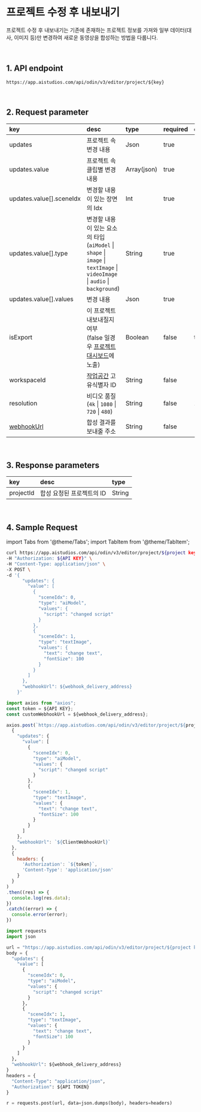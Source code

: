 # 프로젝트 수정 후 내보내기

프로젝트 수정 후 내보내기는 기존에 존재하는 프로젝트 정보를 가져와 일부 데이터(대사, 이미지 등)만 변경하여 새로운 동영상을 합성하는 방법을 다룹니다.

<br/>

## 1. API endpoint

```http
https://app.aistudios.com/api/odin/v3/editor/project/${key}
```

<br/>

## 2. Request parameter

| key | desc | type | required | default |
| :--- | :--- | :--- | :--- | :--- |
| updates | 프로젝트 속 변경 내용 | Json | true | - |
| updates.value | 프로젝트 속 클립별 변경 내용 | Array(json) | true | - |
| updates.value[].sceneIdx | 변경할 내용이 있는 장면의 Idx | Int | true | - |
| updates.value[].type | 변경할 내용이 있는 요소의 타입 <br />(`aiModel` \| `shape` \| `image` \| `textImage` \| `videoImage` \| `audio` \| `background`) | String | true | - |
| updates.value[].values | 변경 내용 | Json | true | - |
| isExport | 이 프로젝트 내보내질지 여부 <br />(false 일경우 [프로젝트 대시보드](https://app.aistudios.com/dashboard)에 노출) | Boolean | false | true |
| workspaceId | [작업공간](./workspaces) 고유식별자 ID | String | false | - |
| resolution | 비디오 품질 <br />(`4k` \| `1080` \| `720` \| `480`) | String | false | 1080 |
| [webhookUrl](../reference/webhook) | 합성 결과를 보내줄 주소 | String | false | - |

<br/>

## 3. Response parameters

| key | desc | type |
| :--- | :--- | :--- |
| projectId | 합성 요청된 프로젝트의 ID | String |

<br/>


## 4. Sample Request

import Tabs from '@theme/Tabs';
import TabItem from '@theme/TabItem';

<Tabs>
<TabItem value="curl" label="cURL">

```bash
curl https://app.aistudios.com/api/odin/v3/editor/project/${project key}  \
-H "Authorization: ${API KEY}" \
-H "Content-Type: application/json" \
-X POST \
-d '{
      "updates": {
        "value": [
          {
            "sceneIdx": 0,
            "type": "aiModel",
            "values": {
              "script": "changed script"
            }
          },
          {
            "sceneIdx": 1,
            "type": "textImage",
            "values": {
              "text": "change text",
              "fontSize": 100
            }
          }
        ]
      },
      "webhookUrl": ${webhook_delivery_address}
    }'
```

</TabItem>
<TabItem value="js" label="Node.js">

```js
import axios from "axios"; 
const token = ${API KEY};
const customWebhookUrl = ${webhook_delivery_address};

axios.post(`https://app.aistudios.com/api/odin/v3/editor/project/${project key}`, 
  {
    "updates": {
      "value": [
        {
          "sceneIdx": 0,
          "type": "aiModel",
          "values": {
            "script": "changed script"
          }
        },
        {
          "sceneIdx": 1,
          "type": "textImage",
          "values": {
            "text": "change text",
            "fontSize": 100
          }
        }
      ]
    },
    "webhookUrl": `${ClientWebhookUrl}`
  },
  {
    headers: {
      'Authorization': `${token}`,
      'Content-Type': 'application/json'
    }
  }
)
.then((res) => {
  console.log(res.data);
})
.catch((error) => {
  console.error(error);
})
```

</TabItem>
<TabItem value="py" label="Python">

```py
import requests
import json

url = "https://app.aistudios.com/api/odin/v3/editor/project/${project key}"
body = {
  "updates": {
    "value": [
      {
        "sceneIdx": 0,
        "type": "aiModel",
        "values": {
          "script": "changed script"
        }
      },
      {
        "sceneIdx": 1,
        "type": "textImage",
        "values": {
          "text": "change text",
          "fontSize": 100
        }
      }
    ]
  },
  "webhookUrl": ${webhook_delivery_address}
}
headers = {
  "Content-Type": "application/json",
  "Authorization": ${API TOKEN}
}

r = requests.post(url, data=json.dumps(body), headers=headers)
```

</TabItem>
</Tabs>
